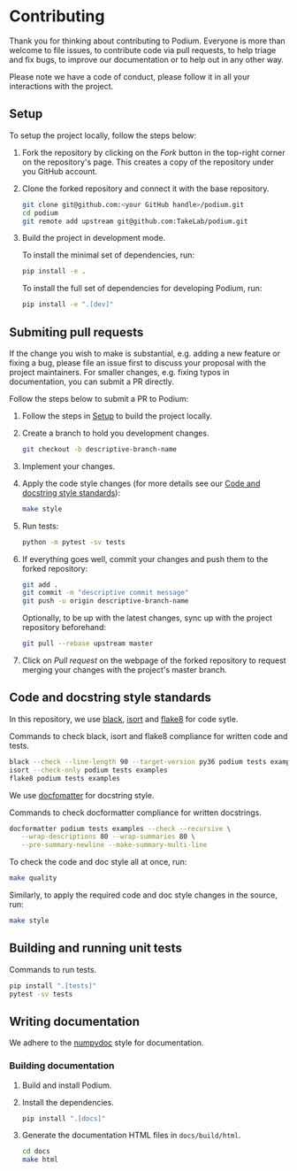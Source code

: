 # Contributing

Thank you for thinking about contributing to Podium. Everyone is more than welcome to file issues, to contribute code via pull requests, to help triage and fix bugs, to improve our documentation or to help out in any other way.

Please note we have a code of conduct, please follow it in all your interactions with the project.

## Setup

To setup the project locally, follow the steps below:

1. Fork the repository by clicking on the *Fork* button in the top-right corner on the repository's page. This creates a copy of the repository under you GitHub account.

2. Clone the forked repository and connect it with the base repository.

   ```bash
   git clone git@github.com:<your GitHub handle>/podium.git
   cd podium
   git remote add upstream git@github.com:TakeLab/podium.git
   ```

3. Build the project in development mode.

   To install the minimal set of dependencies, run:

   ```bash
   pip install -e .
   ```

   To install the full set of dependencies for developing Podium, run:

   ```bash
   pip install -e ".[dev]"
   ```

## Submiting pull requests

If the change you wish to make is substantial, e.g. adding a new feature or fixing a bug, please file an issue first to discuss your proposal with the project maintainers. For smaller changes, e.g. fixing typos in documentation, you can submit a PR directly.

Follow the steps below to submit a PR to Podium:

1. Follow the steps in [Setup](#setup) to build the project locally.

2. Create a branch to hold you development changes.

   ```bash
   git checkout -b descriptive-branch-name
   ```

3. Implement your changes.

4. Apply the code style changes (for more details see our [Code and docstring style standards](#code-and-docstring-style-standards)):

   ```bash
   make style 
   ```

5. Run tests:

   ```bash
   python -m pytest -sv tests
   ```

6. If everything goes well, commit your changes and push them to the forked repository:

   ```bash
   git add .
   git commit -m "descriptive commit message"
   git push -u origin descriptive-branch-name
   ```

   Optionally, to be up with the latest changes, sync up with the project repository beforehand: 

   ```bash
   git pull --rebase upstream master
   ```

7. Click on *Pull request* on the webpage of the forked repository to request merging your changes with the project's master branch.

## Code and docstring style standards

In this repository, we use [black](https://black.readthedocs.io/en/stable/), [isort](https://pycqa.github.io/isort/) and [flake8](http://flake8.pycqa.org/en/latest/) for code sytle. 

Commands to check black, isort and flake8 compliance for written code and tests.

```bash
black --check --line-length 90 --target-version py36 podium tests examples
isort --check-only podium tests examples
flake8 podium tests examples
```

We use [docfomatter](https://github.com/myint/docformatter) for docstring style.

Commands to check docformatter compliance for written docstrings.

```bash
docformatter podium tests examples --check --recursive \
   --wrap-descriptions 80 --wrap-summaries 80 \
   --pre-summary-newline --make-summary-multi-line
```

To check the code and doc style all at once, run:

```bash
make quality
```

Similarly, to apply the required code and doc style changes in the source, run:

```bash
make style
```

## Building and running unit tests

Commands to run tests.

```bash
pip install ".[tests]"
pytest -sv tests
```

## Writing documentation

We adhere to the [numpydoc](https://numpydoc.readthedocs.io/en/latest/) style for documentation.

### Building documentation

1. Build and install Podium.

2. Install the dependencies.

   ```bash
   pip install ".[docs]"
   ```

3. Generate the documentation HTML files in `docs/build/html`.

   ```bash
   cd docs
   make html
   ```
